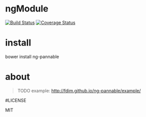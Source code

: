 # ngModule
[![Build Status](https://secure.travis-ci.org/FDIM/ng-acl.png?branch=master)](https://travis-ci.org/FDIM/ng-acl)
[![Coverage Status](https://coveralls.io/repos/FDIM/ng-acl/badge.svg?branch=master&service=github)](https://coveralls.io/r/FDIM/ng-acl/?branch=master)

# install

bower install ng-pannable

# about

> TODO
example: http://fdim.github.io/ng-pannable/example/

#LICENSE

MIT
